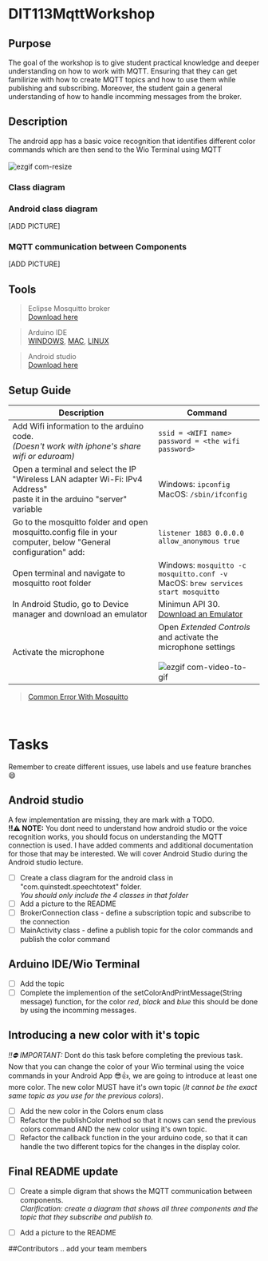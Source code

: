 # DIT113MqttWorkshop
## Purpose
The goal of the workshop is to give student practical knowledge and deeper understanding on how to work with MQTT. Ensuring that they can get familirize with how to create MQTT topics and how to use them while publishing and subscribing. Moreover, the student gain a general understanding of how to handle incomming messages from the broker. 

## Description
The android app has a basic voice recognition that identifies different color commands which are then send to the Wio Terminal using MQTT
<br><br>
![ezgif com-resize](https://user-images.githubusercontent.com/90027419/228066704-302f6189-5b18-4e1e-9545-aa5c35e911e8.gif)
 
### Class diagram
### Android class diagram 
[ADD PICTURE]
### MQTT communication between Components
[ADD PICTURE]

## Tools
>  Eclipse Mosquitto broker <br>[Download here](https://mosquitto.org/download/)<br>

>  Arduino IDE <br>[WINDOWS](https://docs.arduino.cc/software/ide-v1/tutorials/Windows),  [MAC](https://docs.arduino.cc/software/ide-v1/tutorials/macOS), 
 [LINUX](https://docs.arduino.cc/software/ide-v1/tutorials/Linux) 

>  Android studio <br>[Download here](https://developer.android.com/studio)
 
## Setup Guide

| Description | Command |
|-------|---|
|Add Wifi information to the arduino code.<br> *(Doesn't work with iphone's share wifi or eduroam)*| `ssid = <WIFI name>`<br> `password = <the wifi password>`|
|Open a terminal and select the IP "Wireless LAN adapter Wi-Fi: IPv4 Address"<br> paste it in the arduino "server" variable| Windows: `ipconfig `<br> MacOS: `/sbin/ifconfig`|
|Go to the mosquitto folder and open mosquitto.config file in your computer, below "General configuration" add:| `listener 1883 0.0.0.0 ` <br> `allow_anonymous true` |
|Open terminal and navigate to mosquitto root folder | Windows: `mosquitto -c mosquitto.conf -v `<br> MacOS: `brew services start mosquitto` |
|In Android Studio, go to Device manager and download an emulator| Minimun API 30. [Download an Emulator](https://github.com/Quinstedt/DIT113MqttWorkshop/wiki/Set-up-an-Emulator)|
|Activate the microphone|Open *Extended Controls* and activate the microphone settings <br><br> ![ezgif com-video-to-gif](https://user-images.githubusercontent.com/90027419/228104899-651069f6-8368-41f3-9a11-74f43ccd4cfb.gif) |

> [Common Error With Mosquitto](https://github.com/Quinstedt/DIT113MqttWorkshop/wiki/Mosquitto-Common-Error)
<br>

# Tasks
Remember to create different issues, use labels and use feature branches :smile:

## Android studio
A few implementation are missing, they are mark with a TODO. <br>
**:bangbang::warning: NOTE:** You dont need to understand how android studio or the voice recognition works, you should focus on understanding the MQTT connection is used. I have added comments and additional documentation for those that may be interested. We will cover Android Studio during the Android studio lecture. 

- [ ] Create a class diagram for the android class in "com.quinstedt.speechtotext" folder. <br>	*You should only include the 4 classes in that folder*
- [ ] Add a picture to the README
- [ ] BrokerConnection class - define a subscription topic and subscribe to the connection
- [ ] MainActivity class - define a publish topic for the color commands and publish the color command

## Arduino IDE/Wio Terminal
- [ ] Add the topic
- [ ] Complete the implemention of the setColorAndPrintMessage(String message) function, for the color *red*, *black* and *blue* this should be done by using the incomming messages.

## Introducing a new color with it's topic
*:bangbang::no_entry: IMPORTANT:* Dont do this task before completing the previous task.<br>
Now that you can change the color of your Wio terminal using the voice commands in your Android App :sunglasses::thumbsup:, we are going to introduce at least one more color.
The new color MUST have it's own topic (*It cannot be the exact same topic as you use for the previous colors*).
- [ ] Add the new color in the Colors enum class
- [ ] Refactor the publishColor method so that it nows can send the previous colors command AND the new color using it's own topic.
- [ ] Refactor the callback function in the your arduino code, so that it can handle the two different topics for the changes in the display color.

## Final README update
- [ ] Create a simple digram that shows the MQTT communication between components. <br> *Clarification: create a diagram that shows all three components and the topic that they subscribe and publish to.* 
- [ ] Add a picture to the README


##Contributors
.. add your team members 






